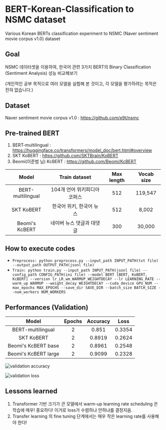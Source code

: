 # BERT-Korean-Classification to NSMC dataset
Various Korean BERTs classification experiment to NSMC (Naver sentiment movie corpus v1.0) dataset

## Goal
NSMC 데이터셋을 이용하여, 한국어 관련 3가지 BERT의 Binary Classification (Sentiment Analysis) 성능 비교해보기

(개인적인 공부 목적으로 여러 모델을 실험해 본 것이고, 각 모델을 평가하려는 목적은 전혀 없습니다.)

## Dataset
Naver sentiment movie corpus v1.0 : https://github.com/e9t/nsmc

## Pre-trained BERT
1. BERT-multilingual : https://huggingface.co/transformers/model_doc/bert.html#overview
2. SKT KoBERT : https://github.com/SKTBrain/KoBERT
3. Beomi(이준범 님) KcBERT : https://github.com/Beomi/KcBERT

| Model | Train dataset | Max length | Vocab size | 
| :-------------: | :-------------: | :-------------: | :-------------: |
| BERT-multilingual | 104개 언어 위키피디아 코퍼스 | 512 | 119,547 |
| SKT KoBERT | 한국어 위키, 한국어 뉴스 | 512 | 8,002 |
| Beomi's KcBERT | 네이버 뉴스 댓글과 대댓글 | 300 | 30,000 |

## How to execute codes
 - `Preprocess: python preprocess.py --input_path INPUT_PATH(txt file) --output_path OUTPUT_PATH(jsonl file)`
 - `Train: python train.py --input_path INPUT_PATH(jsonl file) --config_path CONFIG_PATH(ini file)
 --model BERT [BERT, KoBERT, KcBERT] --version lr_LR_wm_WARMUP_WEIGHTDECAY --lr LEARNING_RATE --warm_up WARMUP
 --weight_decay WEIGHTDECAY --cuda_device GPU_NUM --max_epochs MAX_EPOCHS --save_dir SAVE_DIR
 --batch_size BATCH_SIZE --num_workers NUM_WORKERS`
 
 ## Performances (Validation)
 
| Model | Epochs | Accuracy | Loss | 
| :-------------: | :-------------: | :-------------: | :-------------: |
| BERT-multilingual | 2 | 0.851 | 0.3354 |
| SKT KoBERT | 2 | 0.8919 | 0.2624 |
| Beomi's KcBERT base | 2 | 0.8961 | 0.2548 |
| Beomi's KcBERT large | 2 | 0.9099 | 0.2328 |

![validation accuracy](https://user-images.githubusercontent.com/20228736/89636438-9825a080-d8e3-11ea-93f7-fe1b3f1bb1d5.png)

![validation loss](https://user-images.githubusercontent.com/20228736/89636480-aa074380-d8e3-11ea-9962-37fbcdb7d8b8.png)
 
 ## Lessons learned
 1. Transformer 기반 크기가 큰 모델에서 warm-up learning rate scheduling 은 학습에 매우! 중요하다! 이거로 loss가 수렴하냐 안하냐를 결정지음.
 2. Transfer learning 의 fine tuning 단계에서는 매우 작은 learning rate를 사용해야 한다! 